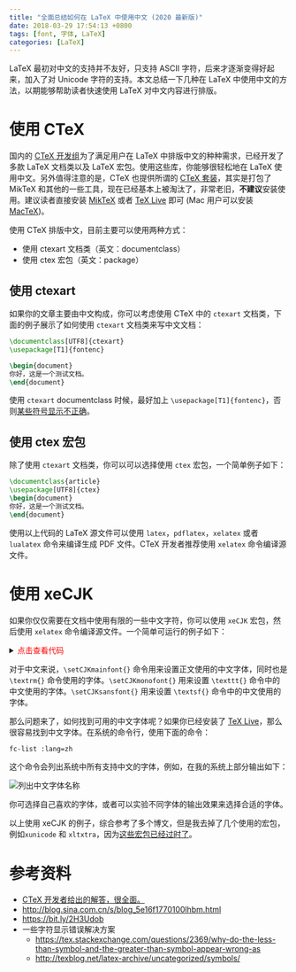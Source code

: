 ```yaml
---
title: "全面总结如何在 LaTeX 中使用中文 (2020 最新版)"
date: 2018-03-29 17:54:13 +0800
tags: [font, 字体, LaTeX]
categories: [LaTeX]
---
```


LaTeX 最初对中文的支持并不友好，只支持 ASCII 字符，后来才逐渐变得好起来，加入了对 Unicode 字符的支持。本文总结一下几种在 LaTeX 中使用中文的方法，以期能够帮助读者快速使用 LaTeX 对中文内容进行排版。

<!--more-->

# 使用 CTeX

国内的 [CTeX 开发组](https://github.com/CTeX-org/ctex-kit)为了满足用户在 LaTeX 中排版中文的种种需求，已经开发了多款 LaTeX 文档类以及 LaTeX 宏包。使用这些库，你能够很轻松地在 LaTeX 使用中文。另外值得注意的是，CTeX 也提供所谓的 [CTeX 套装](http://www.ctex.org/CTeX)，其实是打包了 MikTeX 和其他的一些工具，现在已经基本上被淘汰了，非常老旧，**不建议**安装使用。建议读者直接安装 [MikTeX](https://miktex.org/) 或者 [TeX Live](https://www.tug.org/texlive/acquire-netinstall.html) 即可 (Mac 用户可以安装 [MacTeX](http://www.tug.org/mactex/))。

使用 CTeX 排版中文，目前主要可以使用两种方式：

+ 使用 ctexart 文档类（英文：documentclass）
+ 使用 ctex 宏包（英文：package）

## 使用 ctexart ##

如果你的文章主要由中文构成，你可以考虑使用 CTeX 中的 `ctexart` 文档类，下面的例子展示了如何使用 `ctexart` 文档类来写中文文档：

```latex
\documentclass[UTF8]{ctexart}
\usepackage[T1]{fontenc}

\begin{document}
你好，这是一个测试文档。
\end{document}
```

使用 `ctexart` documentclass 时候，最好加上 `\usepackage[T1]{fontenc}`，否则[某些符号显示不正确](https://tex.stackexchange.com/questions/664/why-should-i-use-usepackaget1fontenc)。

## 使用 ctex 宏包 ##

除了使用 `ctexart` 文档类，你可以可以选择使用 `ctex` 宏包，一个简单例子如下：

```latex
\documentclass{article}
\usepackage[UTF8]{ctex}
\begin{document}
你好，这是一个测试文档。
\end{document}
```

使用以上代码的 LaTeX 源文件可以使用 `latex`，`pdflatex`，`xelatex` 或者 `lualatex` 命令来编译生成 PDF 文件。CTeX 开发者推荐使用 `xelatex` 命令编译源文件。

# 使用 xeCJK

如果你仅仅需要在文档中使用有限的一些中文字符，你可以使用 `xeCJK` 宏包，然后使用 `xelatex` 命令编译源文件。一个简单可运行的例子如下：

<details>
<summary><font color="red">点击查看代码</font></summary>

```latex
% 该文件使用 xelatex 命令可以编译通过
\documentclass[12pt, a4paper]{article}
\usepackage{fontspec}
\usepackage[slantfont, boldfont]{xeCJK}

% 设置英文字体
\setmainfont{Microsoft YaHei}
\setsansfont{Comic Sans MS}
\setmonofont{Courier New}

% 设置中文字体
\setCJKmainfont{Microsoft YaHei}
\setCJKmonofont{Source Code Pro}
\setCJKsansfont{YouYuan}

% 中文断行设置
\XeTeXlinebreaklocale "zh"
\XeTeXlinebreakskip = 0pt plus 1pt

\title{测试}
\author{东}
\date{2016年6月6日}
\begin{document}
\maketitle
\begin{center}
满纸荒唐言\\
一把辛酸泪\\
都云作者痴\\
谁解其中味\\
\end{center}
\begin{verse}
\texttt{Stray birds of summer come to my window to sing and fly away}. \\
\textsf{And yellow leaves of autumn, which have no songs}, \\
\textrm{flutter and fall there with a sign}.\\
\hfill \emph{RabindranathTagore}
\end{verse}
\begin{verse}
\texttt{夏天的飞鸟}，\textsf{飞到我的窗前唱歌}，\textrm{又飞去了}。\\
秋天的黄叶，它们没有什么可唱，只叹息一声，飞落在那里。\\
\hfill \emph{罗宾德拉纳特·泰戈尔}
\end{verse}
\end{document}
```
</details>

对于中文来说，`\setCJKmainfont{}` 命令用来设置正文使用的中文字体，同时也是 `\textrm{}` 命令使用的字体。`\setCJKmonofont{}` 用来设置 `\texttt{}` 命令中的中文使用的字体。`\setCJKsansfont{}` 用来设置 `\textsf{}` 命令中的中文使用的字体。

那么问题来了，如何找到可用的中文字体呢？如果你已经安装了 [TeX Live](https://www.tug.org/texlive/)，那么很容易找到中文字体。在系统的命令行，使用下面的命令：

```bash
fc-list :lang=zh
```

这个命令会列出系统中所有支持中文的字体，例如，在我的系统上部分输出如下：

<img src="https://blog-resource-1257868508.file.myqcloud.com/18-5-7/98274942.jpg"
         title="列出中文字体名称"
         style="float: middle;">

你可选择自己喜欢的字体，或者可以实验不同字体的输出效果来选择合适的字体。

以上使用 xeCJK 的例子，综合参考了多个博文，但是我去掉了几个使用的宏包，例如`xunicode` 和 `xltxtra`，因为[这些宏包已经过时了](http://tex.stackexchange.com/questions/2984/frequently-loaded-packages-differences-between-pdflatex-and-xelatex)。

# 参考资料

+ [CTeX 开发者给出的解答，很全面。](https://tex.stackexchange.com/questions/17611/how-does-one-type-chinese-in-latex)
+ <http://blog.sina.com.cn/s/blog_5e16f1770100lhbm.html>
+ <https://bit.ly/2H3Udob>
+ 一些字符显示错误解决方案
    + https://tex.stackexchange.com/questions/2369/why-do-the-less-than-symbol-and-the-greater-than-symbol-appear-wrong-as
    + http://texblog.net/latex-archive/uncategorized/symbols/
